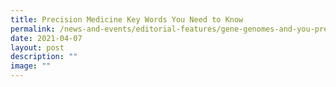 ```yaml
---
title: Precision Medicine Key Words You Need to Know
permalink: /news-and-events/editorial-features/gene-genomes-and-you-precision-medicine-key-words-you-need/
date: 2021-04-07
layout: post
description: ""
image: ""
---
```

